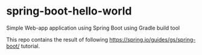 # spring-boot-hello-world
Simple Web-app application using Spring Boot using Gradle build tool

This repo contains the result of following https://spring.io/guides/gs/spring-boot/ tutorial.
